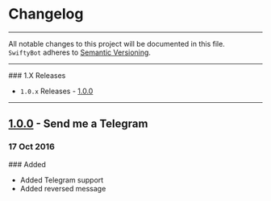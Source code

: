 Changelog
=========

---

All notable changes to this project will be documented in this file.<br>
`SwiftyBot` adheres to [Semantic Versioning](http://semver.org/).

---

### 1.X Releases
- `1.0.x` Releases - [1.0.0](#100)

---

## [1.0.0](https://github.com/FabrizioBrancati/SwiftyBot/releases/tag/v1.0.0) - Send me a Telegram
### 17 Oct 2016
### Added
- Added Telegram support
- Added reversed message
